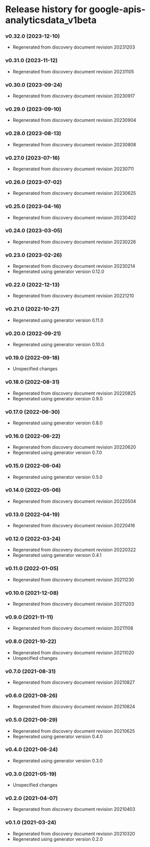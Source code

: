 # Release history for google-apis-analyticsdata_v1beta

### v0.32.0 (2023-12-10)

* Regenerated from discovery document revision 20231203

### v0.31.0 (2023-11-12)

* Regenerated from discovery document revision 20231105

### v0.30.0 (2023-09-24)

* Regenerated from discovery document revision 20230917

### v0.29.0 (2023-09-10)

* Regenerated from discovery document revision 20230904

### v0.28.0 (2023-08-13)

* Regenerated from discovery document revision 20230808

### v0.27.0 (2023-07-16)

* Regenerated from discovery document revision 20230711

### v0.26.0 (2023-07-02)

* Regenerated from discovery document revision 20230625

### v0.25.0 (2023-04-16)

* Regenerated from discovery document revision 20230402

### v0.24.0 (2023-03-05)

* Regenerated from discovery document revision 20230226

### v0.23.0 (2023-02-26)

* Regenerated from discovery document revision 20230214
* Regenerated using generator version 0.12.0

### v0.22.0 (2022-12-13)

* Regenerated from discovery document revision 20221210

### v0.21.0 (2022-10-27)

* Regenerated using generator version 0.11.0

### v0.20.0 (2022-09-21)

* Regenerated using generator version 0.10.0

### v0.19.0 (2022-09-18)

* Unspecified changes

### v0.18.0 (2022-08-31)

* Regenerated from discovery document revision 20220825
* Regenerated using generator version 0.9.0

### v0.17.0 (2022-06-30)

* Regenerated using generator version 0.8.0

### v0.16.0 (2022-06-22)

* Regenerated from discovery document revision 20220620
* Regenerated using generator version 0.7.0

### v0.15.0 (2022-06-04)

* Regenerated using generator version 0.5.0

### v0.14.0 (2022-05-06)

* Regenerated from discovery document revision 20220504

### v0.13.0 (2022-04-19)

* Regenerated from discovery document revision 20220416

### v0.12.0 (2022-03-24)

* Regenerated from discovery document revision 20220322
* Regenerated using generator version 0.4.1

### v0.11.0 (2022-01-05)

* Regenerated from discovery document revision 20211230

### v0.10.0 (2021-12-08)

* Regenerated from discovery document revision 20211203

### v0.9.0 (2021-11-11)

* Regenerated from discovery document revision 20211108

### v0.8.0 (2021-10-22)

* Regenerated from discovery document revision 20211020
* Unspecified changes

### v0.7.0 (2021-08-31)

* Regenerated from discovery document revision 20210827

### v0.6.0 (2021-08-26)

* Regenerated from discovery document revision 20210824

### v0.5.0 (2021-06-29)

* Regenerated from discovery document revision 20210625
* Regenerated using generator version 0.4.0

### v0.4.0 (2021-06-24)

* Regenerated using generator version 0.3.0

### v0.3.0 (2021-05-19)

* Unspecified changes

### v0.2.0 (2021-04-07)

* Regenerated from discovery document revision 20210403

### v0.1.0 (2021-03-24)

* Regenerated from discovery document revision 20210320
* Regenerated using generator version 0.2.0

